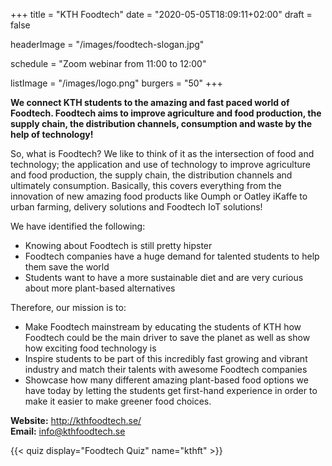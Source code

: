 +++
title = "KTH Foodtech"
date = "2020-05-05T18:09:11+02:00"
draft = false

headerImage = "/images/foodtech-slogan.jpg"

schedule = "Zoom webinar from 11:00 to 12:00"

listImage = "/images/logo.png"
burgers = "50"
+++

**We connect KTH students to the amazing and fast paced world of Foodtech.
Foodtech aims to improve agriculture and food production, the supply chain,
the distribution channels, consumption and waste by the help of technology!**

So, what is Foodtech? We like to think of it as the intersection of food
and technology; the application and use of technology to improve agriculture
and food production, the supply chain, the distribution channels and ultimately
consumption. Basically, this covers everything from the innovation of new
amazing food products like Oumph or Oatley iKaffe to urban farming, delivery
solutions and Foodtech IoT solutions!

We have identified the following:

 * Knowing about Foodtech is still pretty hipster
 * Foodtech companies have a huge demand for talented students to help them
    save the world
 * Students want to have a more sustainable diet and are very curious about more 
    plant-based alternatives

Therefore, our mission is to:

 * Make Foodtech mainstream by educating the students of KTH how Foodtech 
    could be the main driver to save the planet as well as show how exciting food 
    technology is
 * Inspire students to be part of this incredibly fast growing and vibrant industry 
    and match their talents with awesome Foodtech companies
 * Showcase how many different amazing plant-based food options we have 
    today by letting the students get first-hand experience in order to make it 
    easier to make greener food choices.

**Website:** http://kthfoodtech.se/ \
**Email:** [info@kthfoodtech.se](mailto:info@kthfoodtech.se)

{{< quiz display="Foodtech Quiz" name="kthft" >}}
